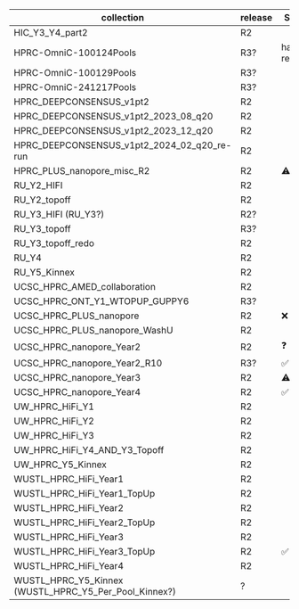 | collection | release | SRA | AnVIL | project
| --- | --- | --- | --- | --- |
| HIC_Y3_Y4_part2 | R2 |  |  |  |
| HPRC-OmniC-100124Pools | R3? | half-ready |  |  |
| HPRC-OmniC-100129Pools | R3? |  |  |  |
| HPRC-OmniC-241217Pools | R3? |  |  |  |
| HPRC_DEEPCONSENSUS_v1pt2 | R2 |  |  |  |
| HPRC_DEEPCONSENSUS_v1pt2_2023_08_q20 | R2 |  |  |  |
| HPRC_DEEPCONSENSUS_v1pt2_2023_12_q20 | R2 |  |  |  |
| HPRC_DEEPCONSENSUS_v1pt2_2024_02_q20_re-run | R2 |  |  |  |
| HPRC_PLUS_nanopore_misc_R2 | R2 | ⚠️ |  | PLUS |
| RU_Y2_HIFI | R2 |  |  |  |
| RU_Y2_topoff | R2 |  |  |  |
| RU_Y3_HIFI (RU_Y3?) | R2? |  |  |  |
| RU_Y3_topoff | R3? |  |  |  |
| RU_Y3_topoff_redo | R2 |  |  |  |
| RU_Y4 | R2 |  |  |  |
| RU_Y5_Kinnex | R2 |  |  |  |
| UCSC_HPRC_AMED_collaboration | R2 |  |  | PLUS |
| UCSC_HPRC_ONT_Y1_WTOPUP_GUPPY6 | R3? |  |  |  |
| UCSC_HPRC_PLUS_nanopore | R2 | ❌ |  | PLUS |
| UCSC_HPRC_PLUS_nanopore_WashU | R2 |  |  | PLUS |
| UCSC_HPRC_nanopore_Year2 | R2 | ❓ |  |  |
| UCSC_HPRC_nanopore_Year2_R10 | R3? | ✅ |  |  |
| UCSC_HPRC_nanopore_Year3 | R2 | ⚠️ |  |  |
| UCSC_HPRC_nanopore_Year4 | R2 | ✅ |  |  |
| UW_HPRC_HiFi_Y1 | R2 |  |  |  |
| UW_HPRC_HiFi_Y2 | R2 |  |  |  |
| UW_HPRC_HiFi_Y3 | R2 |  |  |  |
| UW_HPRC_HiFi_Y4_AND_Y3_Topoff | R2 |  |  |  |
| UW_HPRC_Y5_Kinnex | R2 |  |  |  |
| WUSTL_HPRC_HiFi_Year1 | R2 |  |  |  |
| WUSTL_HPRC_HiFi_Year1_TopUp | R2 |  |  |  |
| WUSTL_HPRC_HiFi_Year2 | R2 |  |  |  |
| WUSTL_HPRC_HiFi_Year2_TopUp | R2 |  |  |  |
| WUSTL_HPRC_HiFi_Year3 | R2 |  |  |  |
| WUSTL_HPRC_HiFi_Year3_TopUp | R2 | ✅ |  |  |
| WUSTL_HPRC_HiFi_Year4 | R2 |  |  |  |
| WUSTL_HPRC_Y5_Kinnex (WUSTL_HPRC_Y5_Per_Pool_Kinnex?) | ? |  |  |  |